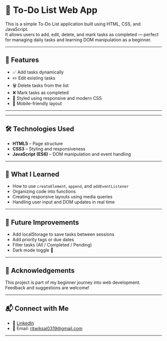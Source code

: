 # 📝 To-Do List Web App

This is a simple To-Do List application built using HTML, CSS, and JavaScript.  
It allows users to add, edit, delete, and mark tasks as completed — perfect for managing daily tasks and learning DOM manipulation as a beginner.

---

## 🚀 Features

- ✅ Add tasks dynamically
- ✏️ Edit existing tasks
- 🗑️ Delete tasks from the list
- ❌ Mark tasks as completed
- 🎨 Styled using responsive and modern CSS
- 📱 Mobile-friendly layout

---

---

## 🛠️ Technologies Used

- **HTML5** – Page structure
- **CSS3** – Styling and responsiveness
- **JavaScript (ES6)** – DOM manipulation and event handling

---

## 🧠 What I Learned

- How to use `createElement`, `append`, and `addEventListener`
- Organizing code into functions
- Creating responsive layouts using media queries
- Handling user input and DOM updates in real time

---

## 📌 Future Improvements

- Add localStorage to save tasks between sessions
- Add priority tags or due dates
- Filter tasks (All / Completed / Pending)
- Dark mode toggle 🌙

---

## 🙌 Acknowledgements

This project is part of my beginner journey into web development.  
Feedback and suggestions are welcome!

---

## 📬 Connect with Me

- 💼 [LinkedIn](https://www.linkedin.com/public-profile/settings?trk=d_flagship3_profile_self_view_public_profile)
- 📧 Email: ritwiksai0319@gmail.com

---


